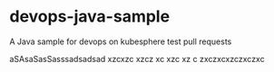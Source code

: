# devops-java-sample
A Java sample for devops on kubesphere
test pull requests

aSAsaSasSasssadsadsad
xzcxzc
xzcz
xc
xzc
xz
c
zxczxcxzczxczxc
